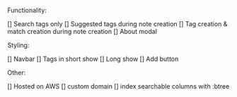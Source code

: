 Functionality:

[] Search tags only
[] Suggested tags during note creation
[] Tag creation & match creation during note creation
[] About modal

Styling:

[] Navbar
[] Tags in short show
[] Long show
[] Add button

Other:

[] Hosted on AWS
[] custom domain
[] index searchable columns with :btree 
